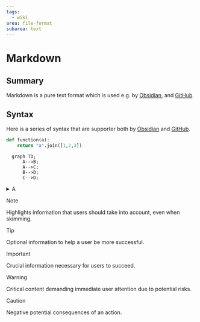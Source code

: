 ```yaml
---
tags:
  - wiki
area: file-format
subarea: text
---
```

# Markdown
## Summary
Markdown is a pure text format which is used e.g. by [Obsidian](Obsidian.md), and [GitHub](GitHub.md).


## Syntax
Here is a series of syntax that are supporter both by [Obsidian](Obsidian.md) and [GitHub](GitHub.md).

```python
def function(a):
	return "a".join([1,2,3])
```


```mermaid
  graph TD;
      A-->B;
      A-->C;
      B-->D;
      C-->D;
```

<details>  
<summary>A</summary>  
B
</details>

> [!NOTE]  
> Highlights information that users should take into account, even when skimming.

> [!TIP]
> Optional information to help a user be more successful.

> [!IMPORTANT]  
> Crucial information necessary for users to succeed.

> [!WARNING]  
> Critical content demanding immediate user attention due to potential risks.

> [!CAUTION]
> Negative potential consequences of an action.

